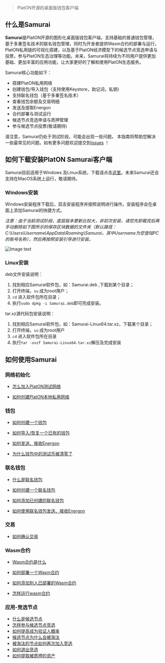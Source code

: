> PlatON开源的桌面版钱包客户端

## 什么是Samurai

**Samurai**是PlatON开源的图形化桌面版钱包客户端，支持基础的普通钱包管理，基于多重签名技术的联名钱包管理，同时为开发者提供Wasm合约的部署与运行，PlatON私用链的可视化搭建，以及基于PlatON经济模型下的候选节点竞选申请与投票，参与PlatON生态治理等功能。未来，Samurai将持续为不同用户提供更加基础、更加丰富的应用功能，让大家更好的了解和使用PlatON生态服务。

Samurai核心功能如下：

- 搭建PlatON私用网络
- 创建钱包/导入钱包（支持使用Keystore，助记词，私钥）
- 支持联名钱包（基于多重签名技术）
- 查看钱包余额及交易明细
- 发送及提取Energon
- 合约部署与测试运行
- 候选节点竞选申请与质押管理
- 参与候选节点投票(敬请期待)

请注意，Samurai仍处于测试阶段，可能会出现一些问题。 本指南将帮助您解决一些最常见的问题。如有更多问题欢迎提交到[issues](https://github.com/PlatONnetwork/wiki/issues) ！


## 如何下载安装PlatON Samurai客户端

Samurai目前适用于Windows 及Linux系统，下载请点击[这里](https://github.com/PlatONnetwork/Samurai/releases)。未来Samurai还会支持在MacOS系统上运行，敬请期待。

### Windows安装

Windows安装程序下载后，双击安装程序并按照说明进行操作。安装程序会在桌面上添加Samurai的快捷方式。

*注意：由于当前测试阶段，底层版本更新比较大，非初次安装，请您先卸载完后再手动删除如下图所示的保存区块数据的文件夹（默认路径：C:\Users\Username\AppData\Roaming\Samurai，其中Username为您登陆PC的账号名称），然后再按照安装引导进行安装。*

![Image text](image/Keystore_address-cn.png)
### Linux安装

deb文件安装说明：   

1. 找到相应Samurai软件包，如：Samurai.deb ,下载到某个目录；
2. 打开终端，`su` 成为root用户；
3. `cd` 进入软件包所在目录；
4. 执行`sudo dpkg -i Samurai.deb`即可完成安装。

tar.xz源代码包安装说明：

1. 找到相应Samurai软件包，如：Samurai-Linux64.tar.xz，下载某个目录；
2. 打开终端，`su` 成为root用户
3. `cd` 进入软件包所在目录
4. 执行`tar -xvzf Samurai-Linux64.tar.xz`解压及完成安装

## 如何使用Samurai

### 网络初始化

- [怎么加入PlatON测试网络](zh-cn/_platon-samurai/_网络初始化#join_net)

- [如何创建PlatON本地私用网络](zh-cn/_platon-samurai/_网络初始化#create_private)

### 钱包

- [如何创建一个钱包](zh-cn/_platon-samurai/_钱包#create_wallet)

- [如何导入/恢复一个已有的钱包](zh-cn/_platon-samurai/_钱包#import_wallet)

- [如何发送、接收Energon](zh-cn/_platon-samurai/_钱包#send_recv_energon)

- [为什么钱包中的测试币被清零了](zh-cn/_platon-samurai/_钱包#why_is_cleard)

### 联名钱包

- [什么是联名钱包](zh-cn/_platon-samurai/_联名钱包#what_is)

- [如何创建一个联名钱包](zh-cn/_platon-samurai/_联名钱包#how_to_create)

- [如何添加已创建的联名钱包](zh-cn/_platon-samurai/_联名钱包#how_to_add)

- [如何使用联名钱包发送、接收Energon](zh-cn/_platon-samurai/_联名钱包#how_to_use)

### 交易

- [如何确认交易](zh-cn/_platon-samurai/_交易#comfire_txs)

### Wasm合约

- [Wasm合约是什么](zh-cn/_platon-samurai/_Wasm合约#what_is_msc)

- [如何部署一个Wasm合约](zh-cn/_platon-samurai/_Wasm合约#how_to_deploy)

- [如何添加别人已部署的Wasm合约](zh-cn/_platon-samurai/_Wasm合约#how_to_add)

- [怎样运行wasm合约](zh-cn/_platon-samurai/_Wasm合约#how_to_run)

### 应用-竞选节点
- [什么是候选节点](zh-cn/_platon-samurai/_竞选节点#what_is_CN)
- [怎样参与候选节点竞选](zh-cn/_platon-samurai/_竞选节点#how_to_be_VN)
- [如何提高成为验证人概率](zh-cn/_platon-samurai/_竞选节点#how_to_improve)
- [候选节点为什么会被淘汰](zh-cn/_platon-samurai/_竞选节点#why_be_eliminated)
- [被淘汰的节点如何再次加入竞选](zh-cn/_platon-samurai/_竞选节点#how_to_re-apply)
- [如何退出竞选](zh-cn/_platon-samurai/_竞选节点#how_to_withdraw)
- [如何提取被质押的资产](zh-cn/_platon-samurai/_竞选节点#how_to_redeem_stakes)
